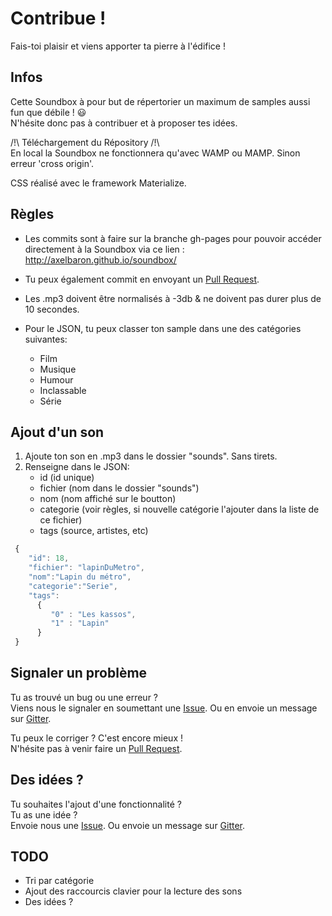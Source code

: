# Contribue !

Fais-toi plaisir et viens apporter ta pierre à l'édifice !

## Infos

Cette Soundbox à pour but de répertorier un maximum de samples aussi fun que débile ! :smiley:  
N'hésite donc pas à contribuer et à proposer tes idées.

/!\ Téléchargement du Répository /!\  
En local la Soundbox ne fonctionnera qu'avec WAMP ou MAMP. Sinon erreur 'cross origin'. 

CSS réalisé avec le framework Materialize.

## Règles

* Les commits sont à faire sur la branche gh-pages pour pouvoir accéder directement à la Soundbox via ce lien : http://axelbaron.github.io/soundbox/

* Tu peux également commit en envoyant un [Pull Request](https://github.com/AxelBaron/soundbox/pulls).

* Les .mp3 doivent être normalisés à -3db & ne doivent pas durer plus de 10 secondes.

* Pour le JSON, tu peux classer ton sample dans une des catégories suivantes:
	- Film
	- Musique
	- Humour
	- Inclassable
	- Série

## Ajout d'un son

1. Ajoute ton son en .mp3 dans le dossier "sounds". Sans tirets.
2. Renseigne dans le JSON:
	- id (id unique)
	- fichier (nom dans le dossier "sounds")
	- nom (nom affiché sur le boutton)
	- categorie (voir règles, si nouvelle catégorie l'ajouter dans la liste de ce fichier)
	- tags (source, artistes, etc)

```javascript
 {
	"id": 18,
	"fichier": "lapinDuMetro",
	"nom":"Lapin du métro",
	"categorie":"Serie",
	"tags":
	  {
		 "0" : "Les kassos",
		 "1" : "Lapin"
	  }
 }
```

## Signaler un problème

Tu as trouvé un bug ou une erreur ?  
Viens nous le signaler en soumettant une [Issue](https://github.com/AxelBaron/soundbox/issues).
Ou en envoie un message sur [Gitter](https://gitter.im/AxelBaron/soundbox?utm_source=badge&utm_medium=badge&utm_campaign=pr-badge&utm_content=body_badge).

Tu peux le corriger ? C'est encore mieux !  
N'hésite pas à venir faire un [Pull Request](https://github.com/AxelBaron/soundbox/pulls).

## Des idées ?

Tu souhaites l'ajout d'une fonctionnalité ?  
Tu as une idée ?  
Envoie nous une [Issue](https://github.com/AxelBaron/soundbox/issues).
Ou envoie un message sur [Gitter](https://gitter.im/AxelBaron/soundbox?utm_source=badge&utm_medium=badge&utm_campaign=pr-badge&utm_content=body_badge).

## TODO

* Tri par catégorie
* Ajout des raccourcis clavier pour la lecture des sons
* Des idées ?
